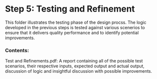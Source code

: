 # Step 5: Testing and Refinement

This folder illustrates the testing phase of the design procss. The logic developed in the previous steps is tested against various scenerios to ensure that it delivers quality performance and to identify potential improvements.

### Contents:
Test and Refinements.pdf: A report containing all of the possible test scenarios, their respective inputs, expected output and actual output, discussion of logic and insightful discussion with possible improvements.
